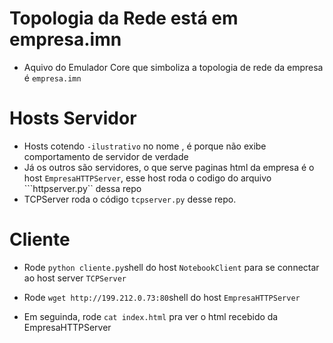 # Topologia da Rede está em empresa.imn 
- Aquivo do Emulador Core que simboliza a topologia de rede da empresa é ``empresa.imn``


# Hosts Servidor
- Hosts cotendo ``-ilustrativo`` no nome , é porque não exibe comportamento de servidor de verdade
- Já os outros são servidores, o que serve paginas html da empresa é o host ``EmpresaHTTPServer``, esse host roda o codigo do arquivo ```httpserver.py`` dessa repo
- TCPServer roda o código ``tcpserver.py`` desse repo.


# Cliente
- Rode ``python cliente.py``shell do host ``NotebookClient`` para se connectar ao host server ``TCPServer``

- Rode ``wget http://199.212.0.73:80``shell do host ``EmpresaHTTPServer``
- Em seguinda, rode ``cat index.html`` pra ver o html recebido da EmpresaHTTPServer